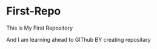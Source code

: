 # First-Repo
This is My First Repository 

And I am learning ahead to GIThub BY creating repositary 
